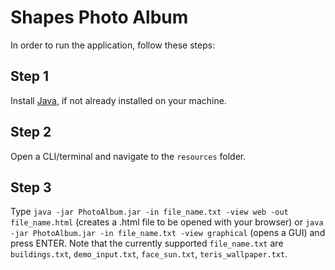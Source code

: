 # Shapes Photo Album
In order to run the application, follow these steps:
## Step 1 ##
Install [Java](https://www.java.com/en/download/help/download_options.html), if not already installed on your machine.
## Step 2 ##
Open a CLI/terminal and navigate to the `resources` folder.
## Step 3 ##
Type ```java -jar PhotoAlbum.jar -in file_name.txt -view web -out file_name.html``` (creates a .html file to be opened with your browser) or ```java -jar PhotoAlbum.jar -in file_name.txt -view graphical``` (opens a GUI) and press ENTER. Note that the currently supported `file_name.txt` are `buildings.txt`, `demo_input.txt`, `face_sun.txt`, `teris_wallpaper.txt`.
